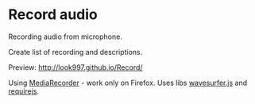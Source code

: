 # Record audio
Recording audio from microphone.

Create list of recording and descriptions.

Preview:
http://look997.github.io/Record/

Using [MediaRecorder](https://developer.mozilla.org/en-US/docs/Web/API/MediaRecorder) - work only on Firefox.
Uses libs [wavesurfer.js](https://github.com/katspaugh/wavesurfer.js) and [requirejs](https://github.com/jrburke/requirejs).
